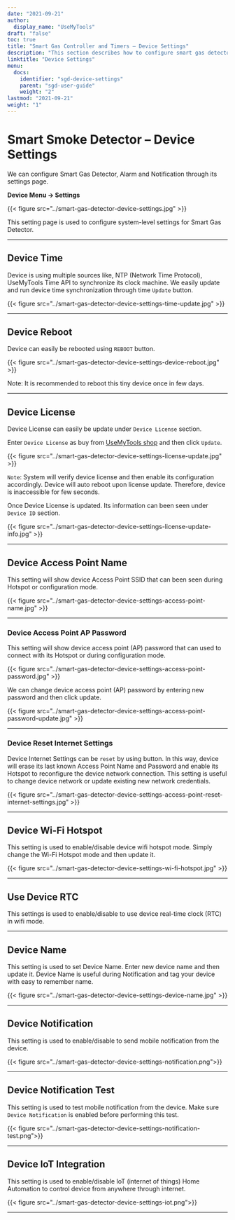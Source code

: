 ```yaml
---
date: "2021-09-21"
author:
  display_name: "UseMyTools"
draft: "false"
toc: true
title: "Smart Gas Controller and Timers – Device Settings"
description: "This section describes how to configure smart gas detector, alarm and notification using its settings."
linktitle: "Device Settings"
menu:
  docs:
    identifier: "sgd-device-settings"
    parent: "sgd-user-guide"
    weight: "2"
lastmod: "2021-09-21"
weight: "1"
---
```


# Smart Smoke Detector – Device Settings #

We can configure Smart Gas Detector, Alarm and Notification through its settings page.

**Device Menu -> Settings**

{{< figure src="../smart-gas-detector-device-settings.jpg" >}}

This setting page is used to configure system-level settings for Smart Gas Detector.

---

## Device Time ##

Device is using multiple sources like, NTP (Network Time Protocol), UseMyTools Time API to synchronize its clock machine. We easily update and run device time synchronization through time `Update` button.

{{< figure src="../smart-gas-detector-device-settings-time-update.jpg" >}}

---

## Device Reboot ##

Device can easily be rebooted using `REBOOT` button.

{{< figure src="../smart-gas-detector-device-settings-device-reboot.jpg" >}}

Note: It is recommended to reboot this tiny device once in few days.

---

## Device License ##

Device License can easily be update under `Device License` section.

Enter `Device License` as buy from [UseMyTools shop](https://shop.usemytools.net/product/smart-license/) and then click `Update`.

{{< figure src="../smart-gas-detector-device-settings-license-update.jpg" >}}

`Note`: System will verify device license and then enable its configuration accordingly. Device will auto reboot upon license update. Therefore, device is inaccessible for few seconds.

Once Device License is updated. Its information can been seen under `Device ID` section.

{{< figure src="../smart-gas-detector-device-settings-license-update-info.jpg" >}}

---

## Device Access Point Name ##

This setting will show device Access Point SSID that can been seen during Hotspot or configuration mode.

{{< figure src="../smart-gas-detector-device-settings-access-point-name.jpg" >}}

---

### Device Access Point AP Password ###

This setting will show device access point (AP) password that can used to connect with its Hotspot or during configuration mode.

{{< figure src="../smart-gas-detector-device-settings-access-point-password.jpg" >}}

We can change device access point (AP) password by entering new password and then click update.

{{< figure src="../smart-gas-detector-device-settings-access-point-password-update.jpg" >}}

---

### Device Reset Internet Settings ###

Device Internet Settings can be `reset` by using button. In this way, device will erase its last known Access Point Name and Password and enable its Hotspot to reconfigure the device network connection. This setting is useful to change device network or update existing new network credentials.

{{< figure src="../smart-gas-detector-device-settings-access-point-reset-internet-settings.jpg" >}}

---

## Device Wi-Fi Hotspot ##

This setting is used to enable/disable device wifi hotspot mode. Simply change the Wi-Fi Hotspot mode and then update it.

{{< figure src="../smart-gas-detector-device-settings-wi-fi-hotspot.jpg" >}}

---

## Use Device RTC ##

This settings is used to enable/disable to use device real-time clock (RTC) in wifi mode.

---

## Device Name ##

This setting is used to set Device Name. Enter new device name and then update it. Device Name is useful during Notification and tag your device with easy to remember name.

{{< figure src="../smart-gas-detector-device-settings-device-name.jpg" >}}

---

## Device Notification ##

This setting is used to enable/disable to send mobile notification from the device.

{{< figure src="../smart-gas-detector-device-settings-notification.png">}}

---

## Device Notification Test ##

This setting is used to test mobile notification from the device. Make sure `Device Notification` is enabled before performing this test.

{{< figure src="../smart-gas-detector-device-settings-notification-test.png">}}

---

## Device IoT Integration ##

This setting is used to enable/disable IoT (internet of things) Home Automation to control device from anywhere through internet.

{{< figure src="../smart-gas-detector-device-settings-iot.png">}}

---
